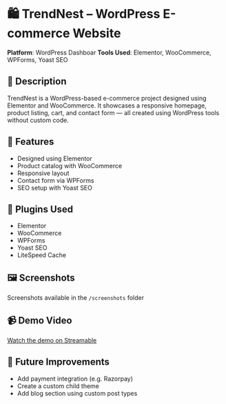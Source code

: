 # 🛍️ TrendNest – WordPress E-commerce Website

**Platform**: WordPress Dashboar
**Tools Used**: Elementor, WooCommerce, WPForms, Yoast SEO

## 📌 Description
TrendNest is a WordPress-based e-commerce project designed using Elementor and WooCommerce. It showcases a responsive homepage, product listing, cart, and contact form — all created using WordPress tools without custom code.

## 🚀 Features
- Designed using Elementor
- Product catalog with WooCommerce
- Responsive layout
- Contact form via WPForms
- SEO setup with Yoast SEO

## 🧩 Plugins Used
- Elementor
- WooCommerce
- WPForms
- Yoast SEO
- LiteSpeed Cache

## 🖼️ Screenshots
Screenshots available in the `/screenshots` folder

## 📹 Demo Video
[Watch the demo on Streamable](https://streamable.com/yourlink)


## 🔧 Future Improvements
- Add payment integration (e.g. Razorpay)
- Create a custom child theme
- Add blog section using custom post types

